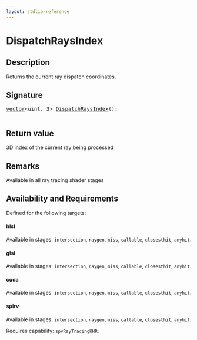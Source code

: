 ```yaml
---
layout: stdlib-reference
---
```


# DispatchRaysIndex

## Description

Returns the current ray dispatch coordinates.



## Signature 

<pre>
<a href="index.html" class="code_type">vector</a>&lt;<span class="code_keyword">uint</span>, 3&gt; <a href="dispatchraysindex-08c.html">DispatchRaysIndex</a>();

</pre>

## Return value
3D index of the current ray being processed

## Remarks
Available in all ray tracing shader stages


## Availability and Requirements

Defined for the following targets:

#### hlsl
Available in stages: `intersection`, `raygen`, `miss`, `callable`, `closesthit`, `anyhit`.

#### glsl
Available in stages: `intersection`, `raygen`, `miss`, `callable`, `closesthit`, `anyhit`.

#### cuda
Available in stages: `intersection`, `raygen`, `miss`, `callable`, `closesthit`, `anyhit`.

#### spirv
Available in stages: `intersection`, `raygen`, `miss`, `callable`, `closesthit`, `anyhit`.

Requires capability: `spvRayTracingKHR`.


